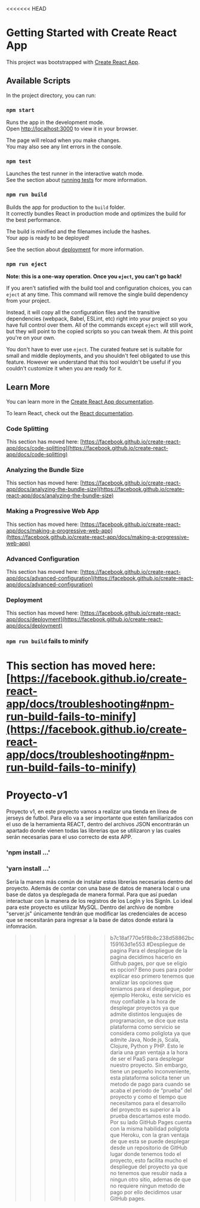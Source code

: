 <<<<<<< HEAD
# Getting Started with Create React App

This project was bootstrapped with [Create React App](https://github.com/facebook/create-react-app).

## Available Scripts

In the project directory, you can run:

### `npm start`

Runs the app in the development mode.\
Open [http://localhost:3000](http://localhost:3000) to view it in your browser.

The page will reload when you make changes.\
You may also see any lint errors in the console.

### `npm test`

Launches the test runner in the interactive watch mode.\
See the section about [running tests](https://facebook.github.io/create-react-app/docs/running-tests) for more information.

### `npm run build`

Builds the app for production to the `build` folder.\
It correctly bundles React in production mode and optimizes the build for the best performance.

The build is minified and the filenames include the hashes.\
Your app is ready to be deployed!

See the section about [deployment](https://facebook.github.io/create-react-app/docs/deployment) for more information.

### `npm run eject`

**Note: this is a one-way operation. Once you `eject`, you can't go back!**

If you aren't satisfied with the build tool and configuration choices, you can `eject` at any time. This command will remove the single build dependency from your project.

Instead, it will copy all the configuration files and the transitive dependencies (webpack, Babel, ESLint, etc) right into your project so you have full control over them. All of the commands except `eject` will still work, but they will point to the copied scripts so you can tweak them. At this point you're on your own.

You don't have to ever use `eject`. The curated feature set is suitable for small and middle deployments, and you shouldn't feel obligated to use this feature. However we understand that this tool wouldn't be useful if you couldn't customize it when you are ready for it.

## Learn More

You can learn more in the [Create React App documentation](https://facebook.github.io/create-react-app/docs/getting-started).

To learn React, check out the [React documentation](https://reactjs.org/).

### Code Splitting

This section has moved here: [https://facebook.github.io/create-react-app/docs/code-splitting](https://facebook.github.io/create-react-app/docs/code-splitting)

### Analyzing the Bundle Size

This section has moved here: [https://facebook.github.io/create-react-app/docs/analyzing-the-bundle-size](https://facebook.github.io/create-react-app/docs/analyzing-the-bundle-size)

### Making a Progressive Web App

This section has moved here: [https://facebook.github.io/create-react-app/docs/making-a-progressive-web-app](https://facebook.github.io/create-react-app/docs/making-a-progressive-web-app)

### Advanced Configuration

This section has moved here: [https://facebook.github.io/create-react-app/docs/advanced-configuration](https://facebook.github.io/create-react-app/docs/advanced-configuration)

### Deployment

This section has moved here: [https://facebook.github.io/create-react-app/docs/deployment](https://facebook.github.io/create-react-app/docs/deployment)

### `npm run build` fails to minify

This section has moved here: [https://facebook.github.io/create-react-app/docs/troubleshooting#npm-run-build-fails-to-minify](https://facebook.github.io/create-react-app/docs/troubleshooting#npm-run-build-fails-to-minify)
=======
# Proyecto-v1
Proyecto v1, en este proyecto vamos a realizar una tienda en línea de jerseys de futbol.
Para ello va a ser importante que estén familiarizados con el uso de la herramienta REACT, dentro del archivos JSON encontrarán un apartado donde vienen todas las librerias que se utilizaron y las cuales serán necesarias para el uso correcto de esta APP.
### 'npm install ...'
### 'yarn install ...'
Sería la manera más común de instalar estas librerías necesarias dentro del proyecto.
Además de contar con una base de datos de manera local o una base de datos ya desplegada de manera formal. Para que así puedan interactuar con la manera de los registros de los LogIn y los SignIn. Lo ideal para este proyecto es utilizar MySQL.
Dentro del archivo  de nombre "server.js" únicamente tendrán que modificar las credenciales de acceso que se necesitarán para ingresar a la base de datos donde estará la infomración.
>>>>>>> b7c18af770e5f8b8c238d58862bc159163d1e553
#Despliegue de pagina 
Para el despliegue de la pagina decidimos hacerlo en Github pages, por que se eligio es opcion? Beno pues para poder explicar eso primero tenemos que analizar las opciones que teniamos para el despliegue, por ejemplo Heroku, este servicio es muy confiable a la hora de desplegar proyectos ya que admite distintos lenguajes de programacion, se dice que esta plataforma como servicio se considera como poliglota ya que admite Java, Node.js, Scala, Clojure, Python y PHP. Esto le daria una gran ventaja a la hora de ser el PaaS para desplegar nuestro proyecto. Sin embargo, tiene un pequeño inconveniente, esta plataforma solicita tener un metodo de pago para cuando se acaba el periodo de “prueba” del proyecto y como el tiempo que necesitamos para el desarrollo del proyecto es superior a la prueba descartamos este modo. Por su lado GitHub Pages cuenta con la misma habilidad poliglota que Heroku, con la gran ventaja de que esta se puede desplegar desde un repositorio de GitHub lugar donde tenemos todo el proyecto, esto facilita mucho el despliegue del proyecto ya que no tenemos que resubir nada a ningun otro sitio, ademas de que no requiere ningun metodo de pago por ello decidimos usar GitHub pages. 
